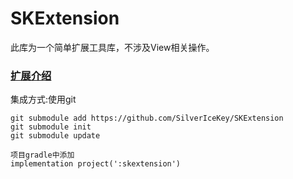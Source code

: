 # SKExtension
此库为一个简单扩展工具库，不涉及View相关操作。  
### [扩展介绍](https://github.com/SilverIceKey/SKExtension/wiki/%E6%89%A9%E5%B1%95%E4%BB%8B%E7%BB%8D)  
  
集成方式:使用git
```
git submodule add https://github.com/SilverIceKey/SKExtension
git submodule init 
git submodule update

项目gradle中添加
implementation project(':skextension')
```